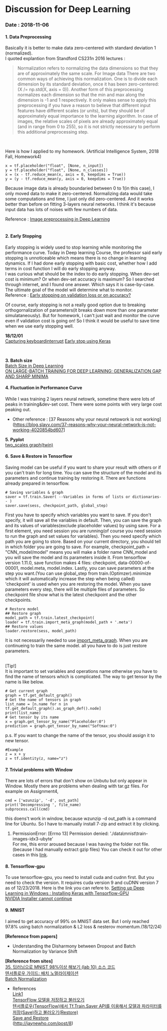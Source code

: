 # Discussion for Deep Learning 

### Date : 2018-11-06

#### __1. Data Preprocessing__ <br>
Basically it is better to make data zero-centered with standard deviation 1 (normalized). <br>
I quoted explantion from Standford CS231n 2016 lectures :
> Normalization refers to normalizing the data dimensions so that they are of approximately the same scale. For Image data There are two common ways of achieving this normalization. One is to divide each dimension by its standard deviation, once it has been zero-centered:
(X /= np.std(X, axis = 0)). Another form of this preprocessing normalizes each dimension so that the min and max along the dimension is -1 and 1 respectively. It only makes sense to apply this preprocessing if you have a reason to believe that different input features have different scales (or units), but they should be of approximately equal importance to the learning algorithm. In case of images, the relative scales of pixels are already approximately equal (and in range from 0 to 255), so it is not strictly necessary to perform this additional preprocessing step.
<br>

Here is how I applied to my homework. (Artificial Intelligence System, 2018 Fall, Homework4)

    x = tf.placeholder("float", [None, n_input])
    y = tf.placeholder("float", [None, n_classes])
    x = (x - tf.reduce_mean(x, axis = 0, keepdims = True))
    y = (y - tf.reduce_mean(y, axis = 0, keepdims = True))

Because image data is already boundaried between 0 to 1(in this case), I only moved data to make it zero-centered. Normalizing data would take some computations and time, I just only did zero-centered. And it works better than before on fitting 3-layers neural networks. I think it's because input data has lots of noises with few numbers of data.

Reference : [Image preprocessing in Deep Learning](https://stackoverflow.com/questions/41428868/image-preprocessing-in-deep-learning)
<br>
<br>

#### __2. Early Stopping__ <br>
Early stopping is widely used to stop learning while monitoring the performance curve. Today in Deep learning Course, the professor said early stopping is unnoticeable which means there is no change in learning dynamics. If I had done early stopping with basic cost, whether how I add terms in cost function I will do early stopping anyway.<br>
I was curious what should be the index to do early stopping. When dev-set cost is minimum? Or when dev-set accuracy is maximum? So I searched through internet, and I found one answer. Which says it is case-by-case. The ultimate goal of the model will determine what to monitor. 
<br>
Reference : [Early stopping on validation loss or on accuracy?](https://datascience.stackexchange.com/questions/37186/early-stopping-on-validation-loss-or-on-accuracy) <br>

Of course, early stopping is not a really good option due to breaking orthogornalization of parameters(it breaks down more than one parameter simulataneously). But for homework, I can't just wait and monitor the curve even if validation cost is going on! So I think it would be useful to save time when we use early stopping well.
<br>

**18/12/01** <br>
[Capturing keyboardinterrupt](https://stackoverflow.com/questions/4205317/capture-keyboardinterrupt-in-python-without-try-except)
[Early stop using Keras](https://chrisalbon.com/deep_learning/keras/neural_network_early_stopping/)

<br>

**3. Batch size** <br>
[Batch Size in Deep Learning](https://blog.lunit.io/2018/08/03/batch-size-in-deep-learning/)
<br>
[ON LARGE-BATCH TRAINING FOR DEEP LEARNING: GENERALIZATION GAP AND SHARP MINIMA](https://openreview.net/pdf?id=H1oyRlYgg)


#### **4. Fluctuation in Performance Curve** <br>
While I was training 2 layers neural netowrk, sometime there were lots of peaks in training&dev-set cost.
There were some points with very large cost peaking out. 
  - Other reference : [37 Reasons why your neural netowork is not working](https://blog.slavv.com/37-reasons-why-your-neural-network-is-not-working-4020854bd607] <br>
  
  
**5. Pyplot** <br>
[two_scales graph(twin)](https://matplotlib.org/examples/api/two_scales.html) <br>


#### **6. Save & Restore in Tensorflow** <br>
Saving model can be useful if you want to share your result with others or if you can't train for long time. You can save the structure of the model and its parameters and continue training by restoring it. There are functions already prepared in tensorflow. <br>

    # Saving variables & graph
    saver = tf.train.Saver( --Variables in forms of lists or dictionaries-- )
    saver.save(sess, checkpoint_path, global_step)

First you have to specify which variables you want to save. If you don't specify, it will save all the variables in default. Then, you can save the graph and its values of variables(exclude placeholder values) by using save. For a first element, you need session you are running(of course you need session to run the graph and set values for variables). Then you need specify which path you are going to store. Based on your current directory, you should tell in which folder you are going to save. For example, checkpoint_path = "CNN_model/model" means you will make a folder name CNN_model and you will save the model and its parameters inside it. From tensorflow version 1.11.0, save function makes 4 files: checkpoint, data-00000-of-00001, model.meta, model.index. Lastly, you can save parameters at the step you want.(You can use global_step from train.(Optimzer).minimize which it will automatically increase the step when being called)<br>
'checkpoint' is used when you are restoring the model. When you save parameters every step, there will be multiple files of parameters. So checkpoint file show what is the latest checkpoint and the other checkpoints.


    # Restore model
    ## Restore graph
    model_path = tf.train.latest_checkpoint(
    loader = tf.train.import_meta_graph(model_path + '.meta')
    ## Restore values
    loader.restore(sess, model_path)

It is not necessarily needed to use <u>import_meta_graph</u>. When you are continueing to train the same model. all you have to do is just restore parameters.


<br>
[Tip!] <br>
It is important to set variables and operations name otherwise you have to find the name of tensors which is complicated.
The way to get tensor by the name is like below.

    # Get current graph
    graph = tf.get_default_graph()
    # Get the name of tensors in graph
    list_name = [n.name for n in tf.get_default_graph().as_graph_def().node]
    print(list_name)
    # Get tensor by its name
    x = graph.get_tensor_by_name("Placeholder:0")
    prediction = graph.get_tensor_by_name("Softmax:0")

p.s.
If you want to change the name of the tensor, you should assign it to new tensor. 

    #Example
    z = x + y
    z = tf.identity(z, name="z")


#### **7. Trivial problems with Window** <br>
There are lots of errors that don't show on Unbutu but only appear in Window. 
Mostly there are problems when dealing with tar.gz files. For example on Assignment4, 

    cmd = ['wzunzip', '-d', out_path]
    print('Decompressing ', file_name)
    subprocess.call(cmd)

this doens't work in window, because wzunzip -d out_path is a command line for Ubuntu.
So I have to manually install 7-zip and extract it by clicking. 

1) PermissionError: [Errno 13] Permission denied: './data\\mnist\\train-images-idx3-ubyte' <br>
For me, this error aroused because I was having the folder not file.(because I had manually extract gzip files)
You can check it out for other cases in this [link](https://118k.tistory.com/424).


#### **8. Tensorflow-gpu** <br>
To use tensorflow-gpu, you need to install cuda and cudnn first. But you need to check the version. It requires cuda version 9 and cuDNN version 7 as of 12/23/2018. Here is the link you can refere to. 
[Setting up Deep Learning in Windows : Installing Keras with Tensorflow-GPU](https://appliedmachinelearning.blog/2018/02/01/setting-up-deep-learning-in-windows-installing-keras-with-tensorflow-gpu/) <br>
[NVIDIA Installer cannot continue](https://www.drivereasy.com/knowledge/solved-nvidia-installer-cannot-continue/) <br>



#### **9. MNIST** <br>
I aimed to get accuracy of 99% on MNIST data set. But I only reached 97.8% using batch normalization & L2 loss & nesterov momentum.(18/12/24)

**[Reference from papers]** <br>
- Understanding the Disharmony between Dropout and Batch Normalization by Variance Shift <br>
    
**[Reference from sites]** <br>
[35. 딥러닝으로 MNIST 98%이상 해보기 (lab 10) 소스 코드](http://pythonkim.tistory.com/47) <br>
[텐서플로우 가이드: 배치 노멀라이제이션](http://openresearch.ai/t/topic/80) <br>
[Batch Normalization](http://mjdeeplearning.tistory.com/22) <br>


- References<br>
[Link1](https://cv-tricks.com/tensorflow-tutorial/save-restore-tensorflow-models-quick-complete-tutorial/) <br>
[TensorFlow 모델을 저장하고 불러오기](http://goodtogreate.tistory.com/entry/Saving-and-Restoring) <br>
[텐서플로우(TensorFlow)에서 Tf.Train.Saver API를 이용해서 모델과 파라미터를 저장(Save)하고 불러오기(Restore)](http://solarisailab.com/archives/2524) <br>
[Save and Restore](https://www.tensorflow.org/guide/saved_model) <br>
(http://jaynewho.com/post/8) <br>
